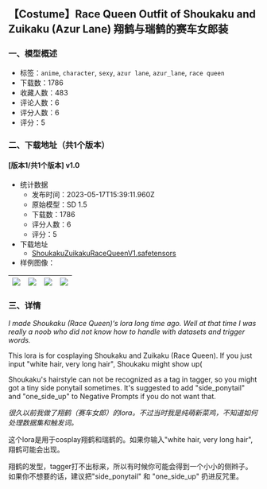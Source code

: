 ## 【Costume】Race Queen Outfit of Shoukaku and Zuikaku (Azur Lane) 翔鹤与瑞鹤的赛车女郎装
### 一、模型概述

- 标签：`anime`, `character`, `sexy`, `azur lane`, `azur_lane`, `race queen`
- 下载数：1786
- 收藏人数：483
- 评论人数：6
- 评分人数：6
- 评分：5

### 二、下载地址（共1个版本）

#### [版本1/共1个版本] v1.0

- 统计数据
  - 发布时间：2023-05-17T15:39:11.960Z
  - 原始模型：SD 1.5
  - 下载数：1786
  - 评分人数：6
  - 评分：5
- 下载地址
  - [ShoukakuZuikakuRaceQueenV1.safetensors](https://civitai.com/api/download/models/73331)
- 样例图像：

| <img src="https://image.civitai.com/xG1nkqKTMzGDvpLrqFT7WA/1140834c-77eb-45ee-bd5b-822ce345a3dd/width=450/818830.jpeg" /> | <img src="https://image.civitai.com/xG1nkqKTMzGDvpLrqFT7WA/083b7392-2c67-4ccb-bc48-e686d6ca08d5/width=450/818832.jpeg" /> | <img src="https://image.civitai.com/xG1nkqKTMzGDvpLrqFT7WA/65faf97c-0f60-4a06-b7cf-3e5fda67bdad/width=450/818829.jpeg" /> | <img src="https://image.civitai.com/xG1nkqKTMzGDvpLrqFT7WA/b502a9d7-54b7-4a1c-bf88-8a50e1930be4/width=450/818833.jpeg" /> |
| ---- | ---- | ---- | ---- |


### 三、详情
<p><em>I made Shoukaku (Race Queen)‘s lora long time ago. Well at that time I was really a noob who did not know how to handle with datasets and trigger words.</em></p><p>This lora is for cosplaying Shoukaku and Zuikaku (Race Queen). If you just input "white hair, very long hair", Shoukaku might show up(</p><p>Shoukaku's hairstyle can not be recognized as a tag in tagger, so you might got a tiny side ponytail sometimes. It's suggested to add "side_ponytail" and "one_side_up" to Negative Prompts if you do not want that.</p><p><em>很久以前我做了翔鹤（赛车女郎）的lora。不过当时我是纯萌新菜鸡，不知道如何处理数据集和触发词。</em></p><p>这个lora是用于cosplay翔鹤和瑞鹤的。如果你输入"white hair, very long hair", 翔鹤可能会出现。</p><p>翔鹤的发型，tagger打不出标来，所以有时候你可能会得到一个小小的侧辫子。如果你不想要的话，建议把"side_ponytail" 和 "one_side_up" 扔进反咒里。</p>